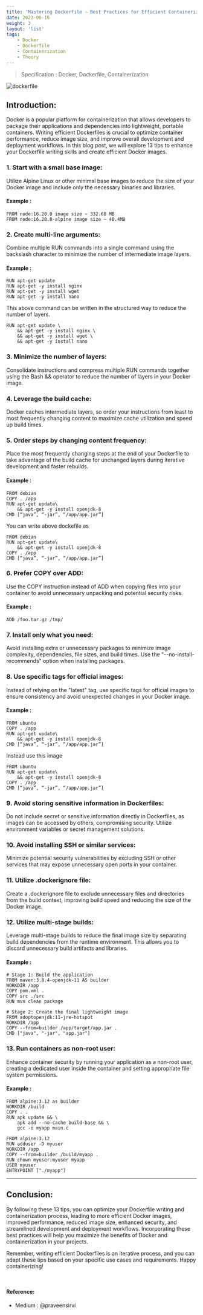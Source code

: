 ```yaml
---
title: 'Mastering Dockerfile - Best Practices for Efficient Containerization'
date: 2023-06-16
weight: 3
layout: 'list'
tags:
    - Docker
    - Dockerfile
    - Containerization
    - Theory
---
```

> Specification : Docker, Dockerfile, Containerization

![dockerfile](./images/mastering-dockerfile.png)

## Introduction:
Docker is a popular platform for containerization that allows developers to package their applications and dependencies into lightweight, portable containers. Writing efficient Dockerfiles is crucial to optimize container performance, reduce image size, and improve overall development and deployment workflows. In this blog post, we will explore 13 tips to enhance your Dockerfile writing skills and create efficient Docker images.

### 1. Start with a small base image:
Utilize Alpine Linux or other minimal base images to reduce the size of your Docker image and include only the necessary binaries and libraries.
#### Example :
```
FROM node:16.20.0 image size ~ 332.68 MB
FROM node:16.20.0-alpine image size ~ 40.4MB
```

### 2. Create multi-line arguments:
Combine multiple RUN commands into a single command using the backslash character to minimize the number of intermediate image layers.
#### Example :
```
RUN apt-get update
RUN apt-get -y install nginx
RUN apt-get -y install wget
RUN apt-get -y install nano
```
This above command can be written in the structured way to reduce the number of layers.

```
RUN apt-get update \
    && apt-get -y install nginx \
    && apt-get -y install wget \
    && apt-get -y install nano
```

### 3. Minimize the number of layers:
Consolidate instructions and compress multiple RUN commands together using the Bash && operator to reduce the number of layers in your Docker image.

### 4. Leverage the build cache:
Docker caches intermediate layers, so order your instructions from least to most frequently changing content to maximize cache utilization and speed up build times.

### 5. Order steps by changing content frequency:
Place the most frequently changing steps at the end of your Dockerfile to take advantage of the build cache for unchanged layers during iterative development and faster rebuilds.
#### Example :
```
FROM debian
COPY . /app
RUN apt-get update\
    && apt-get -y install openjdk-8
CMD [“java”, “-jar”, “/app/app.jar”]
```
You can write above dockefile as

```
FROM debian
RUN apt-get update\
    && apt-get -y install openjdk-8
COPY . /app
CMD [“java”, “-jar”, “/app/app.jar”]
```

### 6. Prefer COPY over ADD:
Use the COPY instruction instead of ADD when copying files into your container to avoid unnecessary unpacking and potential security risks.
#### Example :
```
ADD /foo.tar.gz /tmp/
```

### 7. Install only what you need:
Avoid installing extra or unnecessary packages to minimize image complexity, dependencies, file sizes, and build times. Use the "--no-install-recommends" option when installing packages.

### 8. Use specific tags for official images:
Instead of relying on the "latest" tag, use specific tags for official images to ensure consistency and avoid unexpected changes in your Docker image.
#### Example :
```
FROM ubuntu
COPY . /app
RUN apt-get update\
    && apt-get -y install openjdk-8
CMD [“java”, “-jar”, “/app/app.jar”]
```
Instead use this image

```
FROM ubuntu
RUN apt-get update\
    && apt-get -y install openjdk-8
COPY . /app
CMD [“java”, “-jar”, “/app/app.jar”]
```

### 9. Avoid storing sensitive information in Dockerfiles:
Do not include secret or sensitive information directly in Dockerfiles, as images can be accessed by others, compromising security. Utilize environment variables or secret management solutions.

### 10. Avoid installing SSH or similar services:
Minimize potential security vulnerabilities by excluding SSH or other services that may expose unnecessary open ports in your container.

### 11. Utilize .dockerignore file:
Create a .dockerignore file to exclude unnecessary files and directories from the build context, improving build speed and reducing the size of the Docker image.

### 12. Utilize multi-stage builds:
Leverage multi-stage builds to reduce the final image size by separating build dependencies from the runtime environment. This allows you to discard unnecessary build artifacts and libraries.
#### Example :
```
# Stage 1: Build the application
FROM maven:3.8.4-openjdk-11 AS builder
WORKDIR /app
COPY pom.xml .
COPY src ./src
RUN mvn clean package

# Stage 2: Create the final lightweight image
FROM adoptopenjdk:11-jre-hotspot
WORKDIR /app
COPY --from=builder /app/target/app.jar .
CMD ["java", "-jar", "app.jar"]
```

### 13. Run containers as non-root user:
Enhance container security by running your application as a non-root user, creating a dedicated user inside the container and setting appropriate file system permissions.
#### Example :
```
FROM alpine:3.12 as builder
WORKDIR /build
COPY . .
RUN apk update && \
    apk add --no-cache build-base && \
    gcc -o myapp main.c

FROM alpine:3.12
RUN adduser -D myuser
WORKDIR /app
COPY --from=builder /build/myapp .
RUN chown myuser:myuser myapp
USER myuser
ENTRYPOINT ["./myapp"]
```
---

## Conclusion:
By following these 13 tips, you can optimize your Dockerfile writing and containerization process, leading to more efficient Docker images, improved performance, reduced image size, enhanced security, and streamlined development and deployment workflows. Incorporating these best practices will help you maximize the benefits of Docker and containerization in your projects.

Remember, writing efficient Dockerfiles is an iterative process, and you can adapt these tips based on your specific use cases and requirements. Happy containerizing!

&nbsp;
#### Reference:
- Medium : @praveensirvi